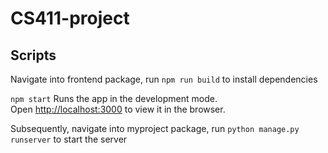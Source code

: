 # CS411-project

## Scripts
Navigate into frontend package, run
`npm run build`
to install dependencies

`npm start`
Runs the app in the development mode.<br />
Open [http://localhost:3000](http://localhost:3000) to view it in the browser.

Subsequently, navigate into myproject package, run
`python manage.py runserver`
to start the server

